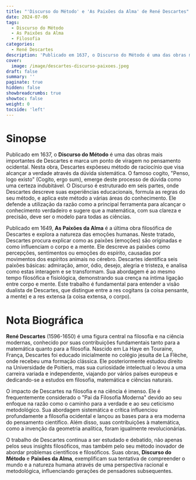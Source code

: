 ```yaml
---
title: "'Discurso do Método' e 'As Paixões da Alma' de René Descartes"
date: 2024-07-06
tags:
  - Discurso do Método
  - As Paixões da Alma
  - Filosofia
categories:
  - René Descartes
description: 'Publicado em 1637, o Discurso do Método é uma das obras mais importantes de Descartes e marca um ponto de viragem no pensamento ocidental.'
cover:
  image: /image/descartes-discurso-paixoes.jpeg
draft: false
summary: ''
paginate: true
hidden: false
showbreadcrumbs: true
showtoc: false
weight: 0
tocside: 'left'
---
```


# Sinopse

Publicado em 1637, o **Discurso do Método** é uma das obras mais importantes de Descartes e marca um ponto de viragem no pensamento ocidental. Nesta obra, Descartes expõeseu método de raciocínio que visa alcançar a verdade através da dúvida sistemática. O famoso cogito, "Penso, logo existo" (Cogito, ergo sum), emerge deste processo de dúvida como uma certeza indubitável. O Discurso é estruturado em seis partes, onde Descartes descreve suas experiências educacionais, formula as regras do seu método, e aplica este método a várias áreas do conhecimento. Ele defende a utilização da razão como a principal ferramenta para alcançar o conhecimento verdadeiro e sugere que a matemática, com sua clareza e precisão, deve ser o modelo para todas as ciências.

Publicado em 1649, **As Paixões da Alma** é a última obra filosófica de Descartes e explora a natureza das emoções humanas. Neste tratado, Descartes procura explicar como as paixões (emoções) são originadas e como influenciam o corpo e a mente. Ele descreve as paixões como percepções, sentimentos ou emoções do espírito, causadas por movimentos dos espíritos animais no cérebro. Descartes identifica seis paixões básicas: admiração, amor, ódio, desejo, alegria e tristeza, e analisa como estas interagem e se transformam. Sua abordagem é ao mesmo tempo filosófica e fisiológica, demonstrando sua crença na íntima ligação entre corpo e mente. Este trabalho é fundamental para entender a visão dualista de Descartes, que distingue entre a res cogitans (a coisa pensante, a mente) e a res extensa (a coisa extensa, o corpo).

# Nota Biográfica

**René Descartes** (1596-1650) é uma figura central na filosofia e na ciência modernas, conhecido por suas contribuições fundamentais tanto para a matemática quanto para a filosofia. Nascido em La Haye en Touraine, França, Descartes foi educado inicialmente no colégio jesuíta de La Flèche, onde recebeu uma formação clássica. Ele posteriormente estudou direito na Universidade de Poitiers, mas sua curiosidade intelectual o levou a uma carreira variada e independente, viajando por vários países europeus e dedicando-se a estudos em filosofia, matemática e ciências naturais.

O impacto de Descartes na filosofia e na ciência é imenso. Ele é frequentemente considerado o "Pai da Filosofia Moderna" devido ao seu enfoque na razão como o caminho para a verdade e ao seu ceticismo metodológico. Sua abordagem sistemática e crítica influenciou profundamente a filosofia ocidental e lançou as bases para a era moderna do pensamento científico. Além disso, suas contribuições à matemática, como a invenção da geometria analítica, foram igualmente revolucionárias.

O trabalho de Descartes continua a ser estudado e debatido, não apenas pelos seus insights filosóficos, mas também pelo seu método inovador de abordar problemas científicos e filosóficos. Suas obras, **Discurso do Método** e **Paixões da Alma**, exemplificam sua tentativa de compreender o mundo e a natureza humana através de uma perspectiva racional e metodológica, influenciando gerações de pensadores subsequentes.
